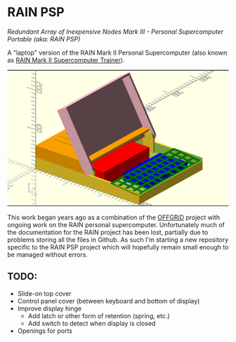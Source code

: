 # RAIN PSP

*Redundant Array of Inexpensive Nodes Mark III - Personal Supercomputer Portable (aka: RAIN PSP)*

A "laptop" version of the RAIN Mark II Personal Supercomputer (also known as [RAIN Mark II Supercomputer Trainer](https://hackaday.io/project/85392-rain-mark-ii-supercomputer-trainer)).

![Assembly screenshot](./images/assembly_screenshot.png)

This work began years ago as a combination of the [OFFGRiD](https://code.jasongullickson.com/jjg/offgrid) project with ongoing work on the RAIN personal supercomputer.  Unfortunately much of the documentation for the RAIN project has been lost, partially due to problems storing all the files in Github.  As such I'm starting a new repository specific to the RAIN PSP project which will hopefully remain small enough to be managed without errors.

## TODO:

* Slide-on top cover
* Control panel cover (between keyboard and bottom of display)
* Improve display hinge
    + Add latch or other form of retention (spring, etc.)
    + Add switch to detect when display is closed
* Openings for ports
